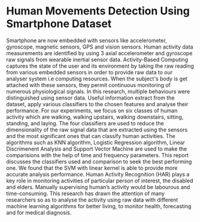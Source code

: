 # Human Movements Detection Using Smartphone Dataset
Smartphone are now embedded with sensors like accelerometer, gyroscope, magnetic sensors, GPS and vision sensors. Human activity data measurements are identified by using 3 axial accelerometer and gyroscope raw signals from wearable inertial sensor data. Activity-Based Computing captures the state of the user and its environment by taking the raw reading from various embedded sensors in order to provide raw data to our analyser system i.e computing resources. When the subject's body is get attached with these sensors, they permit continuous monitoring of numerous physiological signals. In this research, multiple behaviours were distinguished using sensor data. Useful information extract from the dataset, apply various classifiers to the chosen features and analyse their performance. For our experiments, we focus on six classes of human activity which are walking, walking upstairs, walking downstairs, sitting, standing, and laying. The four classifiers are used to reduce the dimensionality of the raw signal data that are extracted using the sensors and the most significant ones that can classify human activities. The algorithms such as KNN algorithm, Logistic Regression algorithm, Linear Discrimenent Analysis and Support Vector Machine are used to make the comparisions with the help of time and frequency parameters. This report discusses the classifiers used and comparison to seek the best performing one. We found that the SVM with linear kernel is able to provide more accurate analysis performance. Human Activity Recognition (HAR) plays a key role in monitoring activities of particular person of interest, the disabled and elders. Manually supervising human’s activity would be labourous and time-consuming. This research has drawn the attention of many researchers so as to analyse the activity using raw data with different machine learning algorithms for better living, to monitor health, forecasting and for medical diagnosis.
